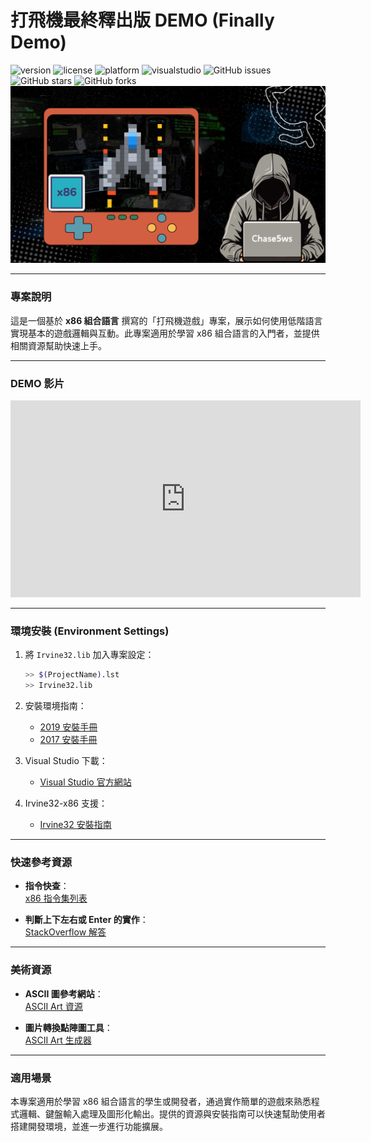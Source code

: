 # 打飛機最終釋出版 DEMO (Finally Demo)

![version](https://img.shields.io/badge/version-3.0.0-blue)
![license](https://img.shields.io/badge/license-MIT-green)
![platform](https://img.shields.io/badge/platform-x86-red)
![visualstudio](https://img.shields.io/badge/VisualStudio-2017%2F2019-purple)
![GitHub issues](https://img.shields.io/github/issues/chase5ws/fju_x86_game_repos)
![GitHub stars](https://img.shields.io/github/stars/chase5ws/fju_x86_game_repos)
![GitHub forks](https://img.shields.io/github/forks/chase5ws/fju_x86_game_repos)
![icon](asset/icon.png)

---

### 專案說明

這是一個基於 **x86 組合語言** 撰寫的「打飛機遊戲」專案，展示如何使用低階語言實現基本的遊戲邏輯與互動。此專案適用於學習 x86 組合語言的入門者，並提供相關資源幫助快速上手。

---

### DEMO 影片

<iframe width="560" height="315" src="https://www.youtube.com/embed/qM8mDWAQ5ZM" frameborder="0" allow="accelerometer; autoplay; clipboard-write; encrypted-media; gyroscope; picture-in-picture" allowfullscreen></iframe>


---

### 環境安裝 (Environment Settings)

1. 將 `Irvine32.lib` 加入專案設定：
   ```bash
   >> $(ProjectName).lst
   >> Irvine32.lib
   ```

2. 安裝環境指南：
   - [2019 安裝手冊](https://www.dcard.tw/f/fju/p/234561890/)
   - [2017 安裝手冊](https://www.pianshen.com/article/4631256212/)

3. Visual Studio 下載：
   - [Visual Studio 官方網站](https://visualstudio.microsoft.com/zh-hant/downloads/)

4. Irvine32-x86 支援：
   - [Irvine32 安裝指南](http://asmirvine.com/gettingStartedVS2017/index.htm)

---

### 快速參考資源

- **指令快查**：  
  [x86 指令集列表](https://en.wikipedia.org/wiki/X86_instruction_listings?fbclid=IwAR1lZhHLnGZ8oGZMoTXOs-eF0DdOkJaVIpQS6HX6RbdEiADYPk6g9zkR0DM)

- **判斷上下左右或 Enter 的實作**：  
  [StackOverflow 解答](https://stackoverflow.com/questions/46754566/how-do-i-check-if-the-arrow-keys-are-pressed-in-assembly-16-bits-bare-bones)

---

### 美術資源

- **ASCII 圖參考網站**：  
  [ASCII Art 資源](https://www.asciiart.eu/)

- **圖片轉換點陣圖工具**：  
  [ASCII Art 生成器](https://www.twitchquotes.com/ascii-art-generator)

---

### 適用場景

本專案適用於學習 x86 組合語言的學生或開發者，通過實作簡單的遊戲來熟悉程式邏輯、鍵盤輸入處理及圖形化輸出。提供的資源與安裝指南可以快速幫助使用者搭建開發環境，並進一步進行功能擴展。
